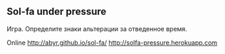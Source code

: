 Sol-fa under pressure
--------

Игра. Определите знаки альтерации за отведенное время.

Online 
http://abyr.github.io/sol-fa/
http://solfa-pressure.herokuapp.com
